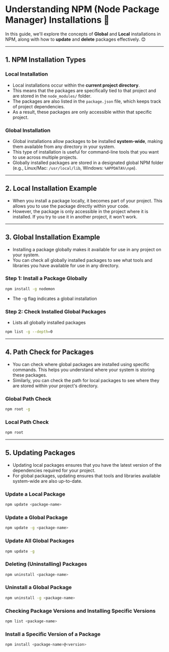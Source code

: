 # Understanding NPM (Node Package Manager) Installations 🚀

In this guide, we'll explore the concepts of **Global** and **Local** installations in NPM, along with how to **update** and **delete** packages effectively. 😊

---

## 1. NPM Installation Types

### Local Installation

- Local installations occur within the **current project directory**.
- This means that the packages are specifically tied to that project and are stored in the `node_modules/` folder.
- The packages are also listed in the `package.json` file, which keeps track of project dependencies.
- As a result, these packages are only accessible within that specific project.

### Global Installation

- Global installations allow packages to be installed **system-wide**, making them available from any directory in your system.
- This type of installation is useful for command-line tools that you want to use across multiple projects.
- Globally installed packages are stored in a designated global NPM folder (e.g., Linux/Mac: `/usr/local/lib`, Windows: `%APPDATA%\npm`).

---

## 2. Local Installation Example

- When you install a package locally, it becomes part of your project. This allows you to use the package directly within your code.
- However, the package is only accessible in the project where it is installed. If you try to use it in another project, it won't work.

---

## 3. Global Installation Example

- Installing a package globally makes it available for use in any project on your system.
- You can check all globally installed packages to see what tools and libraries you have available for use in any directory.

### Step 1: Install a Package Globally

```bash
npm install -g nodemon
```

- The -g flag indicates a global installation

### Step 2: Check Installed Global Packages

- Lists all globally installed packages

```bash
npm list -g --depth=0
```

---

## 4. Path Check for Packages

- You can check where global packages are installed using specific commands. This helps you understand where your system is storing these packages.
- Similarly, you can check the path for local packages to see where they are stored within your project's directory.

### Global Path Check

```bash
npm root -g
```

### Local Path Check

```bash
npm root
```

---

## 5. Updating Packages

- Updating local packages ensures that you have the latest version of the dependencies required for your project.
- For global packages, updating ensures that tools and libraries available system-wide are also up-to-date.

### Update a Local Package

```bash
npm update <package-name>
```

### Update a Global Package

```bash
npm update -g <package-name>
```

### Update All Global Packages

```bash
npm update -g
```

### Deleting (Uninstalling) Packages

```bash
npm uninstall <package-name>
```

### Uninstall a Global Package

```bash
npm uninstall -g <package-name>
```

### Checking Package Versions and Installing Specific Versions

```bash
npm list <package-name>
```

### Install a Specific Version of a Package

```bash
npm install <package-name>@<version>
```
